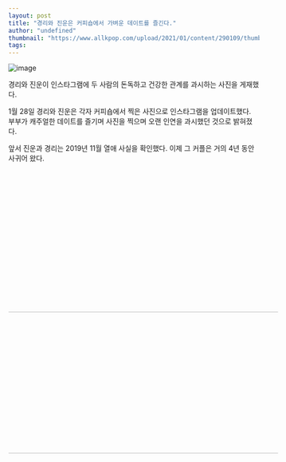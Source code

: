 ```yaml
---
layout: post
title: "경리와 진운은 커피숍에서 가벼운 데이트를 즐긴다."
author: "undefined"
thumbnail: "https://www.allkpop.com/upload/2021/01/content/290109/thumb/1611900587-202101291345770782-60139543a1604.jpg"
tags: 
---
```



![image](https://www.allkpop.com/upload/2021/01/content/290109/1611900587-202101291345770782-60139543a1604.jpg)

경리와 진운이 인스타그램에 두 사람의 돈독하고 건강한 관계를 과시하는 사진을 게재했다.

1월 28일 경리와 진운은 각자 커피숍에서 찍은 사진으로 인스타그램을 업데이트했다. 부부가 캐주얼한 데이트를 즐기며 사진을 찍으며 오랜 인연을 과시했던 것으로 밝혀졌다.

앞서 진운과 경리는 2019년 11월 열애 사실을 확인했다. 이제 그 커플은 거의 4년 동안 사귀어 왔다.


<div class="video_wrapper" style="padding-top: 56.25%;">
    <iframe class="instagram-media" id="instagram-embed-0" src="https://www.instagram.com/p/CKlTwkVAqBo/embed/captioned/?cr=1&amp;v=13&amp;wp=1080&amp;rd=https%3A%2F%2Fwww.allkpop.com&amp;rp=%2Farticle%2F2021%2F01%2Fkyung-li-and-jinwoon-enjoy-a-casual-date-at-a-coffee-shop#%7B%22ci%22%3A0%2C%22os%22%3A2676.8649999285117%2C%22ls%22%3A2480.6749999988824%2C%22le%22%3A2674.059999990277%7D" allowtransparency="true" allowfullscreen="true" frameborder="0" height="0" data-instgrm-payload-id="instagram-media-payload-0" scrolling="no" style="background: white; max-width: 540px; width: calc(100% - 2px); border-radius: 3px; border: 1px solid rgb(219, 219, 219); box-shadow: none; display: block; margin: 0px; min-width: 326px; padding: 0px; position: absolute;"></iframe>
</div>



<div class="video_wrapper" style="padding-top: 56.25%;">
    <iframe class="instagram-media" id="instagram-embed-1" src="https://www.instagram.com/p/CKlW33TjseQ/embed/captioned/?cr=1&amp;v=13&amp;wp=1080&amp;rd=https%3A%2F%2Fwww.allkpop.com&amp;rp=%2Farticle%2F2021%2F01%2Fkyung-li-and-jinwoon-enjoy-a-casual-date-at-a-coffee-shop#%7B%22ci%22%3A1%2C%22os%22%3A2680.324999964796%2C%22ls%22%3A2480.6749999988824%2C%22le%22%3A2674.059999990277%7D" allowtransparency="true" allowfullscreen="true" frameborder="0" height="0" data-instgrm-payload-id="instagram-media-payload-1" scrolling="no" style="background: white; max-width: 540px; width: calc(100% - 2px); border-radius: 3px; border: 1px solid rgb(219, 219, 219); box-shadow: none; display: block; margin: 0px; min-width: 326px; padding: 0px; position: absolute;"></iframe>
</div>
